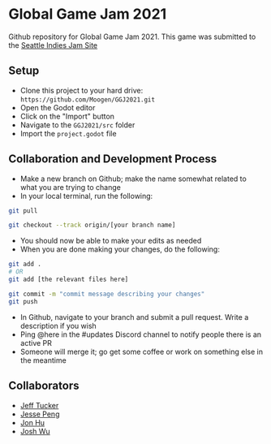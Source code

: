 # Global Game Jam 2021

Github repository for Global Game Jam 2021. This game was submitted to the [Seattle Indies Jam Site](https://globalgamejam.org/2021/jam-sites/seattle-indies)

## Setup

- Clone this project to your hard drive: `https://github.com/Moogen/GGJ2021.git`
- Open the Godot editor
- Click on the "Import" button
- Navigate to the `GGJ2021/src` folder
- Import the `project.godot` file

## Collaboration and Development Process

- Make a new branch on Github; make the name somewhat related to what you are trying to change
- In your local terminal, run the following:

```bash
git pull

git checkout --track origin/[your branch name]
```

- You should now be able to make your edits as needed
- When you are done making your changes, do the following:

```bash
git add .
# OR
git add [the relevant files here]

git commit -m "commit message describing your changes"
git push
```

- In Github, navigate to your branch and submit a pull request. Write a description if you wish
- Ping @here in the #updates Discord channel to notify people there is an active PR
- Someone will merge it; go get some coffee or work on something else in the meantime

## Collaborators

- [Jeff Tucker](https://github.com/jeffman323)
- [Jesse Peng](https://github.com/jessepinwheel)
- [Jon Hu](https://github.com/stitchless)
- [Josh Wu](https://github.com/moogen)
